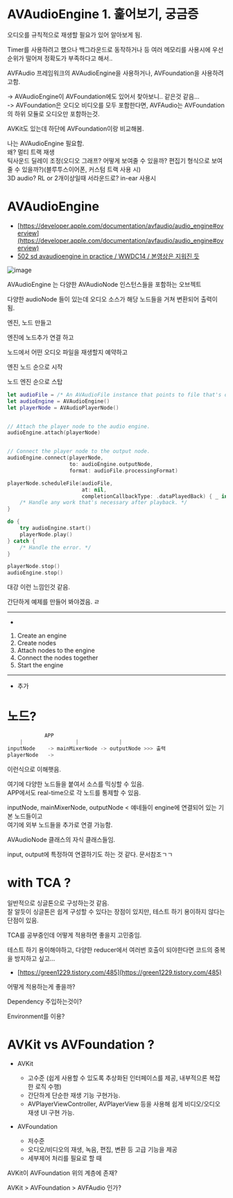 # AVAudioEngine 1. 훑어보기, 궁금증

오디오를 규칙적으로 재생할 필요가 있어 알아보게 됨.  

Timer를 사용하려고 했으나 백그라운드로 동작하거나 등 여러 메모리를 사용시에 우선순위가 떨어져 정확도가 부족하다고 해서..  

AVFAudio 프레임워크의 AVAudioEngine을 사용하거나, AVFoundation을 사용하려고함.  

-> AVAudioEngine이 AVFoundation에도 있어서 찾아보니.. 같은것 같음...  
-> AVFoundation은 오디오 비디오를 모두 포함한다면, AVFAudio는 AVFoundation의 하위 모듈로 오디오만 포함하는것. 


AVKit도 있는데 하단에 AVFoundation이랑 비교해봄.  


나는 AVAudioEngine 필요함.  
왜? 
멀티 트랙 재생  
틱사운드 딜레이 조정(오디오 그래프? 어떻게 보여줄 수 있을까? 편집기 형식으로 보여줄 수 있을까?)(블루투스이어폰, 커스텀 트랙 사용 시)  
3D audio? RL or 2개이상일때 서라운드로? in-ear 사용시  


 

# AVAudioEngine

- [https://developer.apple.com/documentation/avfaudio/audio_engine#overview](https://developer.apple.com/documentation/avfaudio/audio_engine#overview)
- [502 sd avaudioengine in practice / WWDC14 / 본영상은 지워진 듯](https://www.youtube.com/watch?v=FlMaxen2eyw)

 

![image](https://github.com/user-attachments/assets/11ad259c-d540-4ae6-aab2-480d5389d215)


AVAudioEngine 는 다양한 AVAudioNode 인스턴스들을 포함하는 오브젝트  

다양한 audioNode 들이 있는데 오디오 소스가 해당 노드들을 거쳐 변환되어 출력이 됨.  


엔진, 노드 만들고  

엔진에 노드추가 연결 하고  

노드에서 어떤 오디오 파일을 재생할지 예약하고 

엔진 노드 순으로 시작  

노드 엔진 순으로 스탑  

```swift
let audioFile = /* An AVAudioFile instance that points to file that's open for reading. */
let audioEngine = AVAudioEngine()
let playerNode = AVAudioPlayerNode()


// Attach the player node to the audio engine.
audioEngine.attach(playerNode)


// Connect the player node to the output node.
audioEngine.connect(playerNode, 
                    to: audioEngine.outputNode, 
                    format: audioFile.processingFormat)
```

```swift
playerNode.scheduleFile(audioFile, 
                        at: nil, 
                        completionCallbackType: .dataPlayedBack) { _ in
    /* Handle any work that's necessary after playback. */
}
```

```swift
do {
    try audioEngine.start()
    playerNode.play()
} catch {
    /* Handle the error. */
}
```

```swift
playerNode.stop()
audioEngine.stop()
```



대강 이런 느낌인것 같음.  

간단하게 예제를 만들어 봐야겠음.  ㄹ

---
* 
1. Create an engine
2. Create nodes
3. Attach nodes to the engine
4. Connect the nodes together
5. Start the engine

---
* 추가




# 노드?

```swift
            APP
    |                 |             |
inputNode    -> mainMixerNode -> outputNode >>> 출력
playerNode   ->
```

이런식으로 이해햇음. 

여기에 다양한 노드들을 붙여서 소스를 믹싱할 수 있음.  
APP에서도 real-time으로 각 노드를 통제할 수 있음.  


inputNode, mainMixerNode, outputNode < 얘네들이 engine에 연결되어 있는 기본 노드들이고  
여기에 외부 노드들을 추가로 연결 가능함.  



AVAudioNode 클래스의 자식 클래스들임.  

input, output에 특정하여 연결하기도 하는 것 같다. 문서참조ㄱㄱ  


# with TCA ?

일반적으로 싱글톤으로 구성하는것 같음.  
잘 알듯이 싱글톤은 쉽게 구성할 수 있다는 장점이 있지만, 테스트 하기 용이하지 않다는 단점이 있음.  

TCA를 공부중인데 어떻게 적용하면 좋을지 고민중임.  

테스트 하기 용이해야하고, 다양한 reducer에서 여러번 호출이 되야한다면 코드의 중복을 방지하고 싶고...   



- [https://green1229.tistory.com/485](https://green1229.tistory.com/485)

어떻게 적용하는게 좋을까?  

Dependency 주입하는것이?  

Environment를 이용?  




# AVKit vs AVFoundation ?

* AVKit
  * 고수준 (쉽게 사용할 수 있도록 추상화된 인터페이스를 제공, 내부적으론 복잡한 로직 수행)
  * 간단하게 단순한 재생 기능 구현가능. 
  * AVPlayerViewController, AVPlayerView 등을 사용해 쉽게 비디오/오디오 재생 UI 구현 가능.


* AVFoundation
  * 저수준
  * 오디오/비디오의 재생, 녹음, 편집, 변환 등 고급 기능을 제공
  * 세부제어 처리를 필요로 할 때


AVKit이 AVFoundation 위의 계층에 존재? 

AVKit > AVFoundation > AVFAudio 인가?
